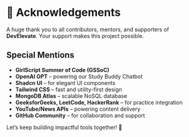 # 🙏 Acknowledgements

A huge thank you to all contributors, mentors, and supporters of **DevElevate**. Your support makes this project possible.

## Special Mentions

- **GirlScript Summer of Code (GSSoC)**
- **OpenAI GPT** – powering our Study Buddy Chatbot
- **Shadcn UI** – for elegant UI components
- **Tailwind CSS** – fast and utility-first design
- **MongoDB Atlas** – scalable NoSQL database
- **GeeksforGeeks, LeetCode, HackerRank** – for practice integration
- **YouTube/News APIs** – powering content delivery
- **GitHub Community** – for collaboration and support

Let’s keep building impactful tools together! 💙
